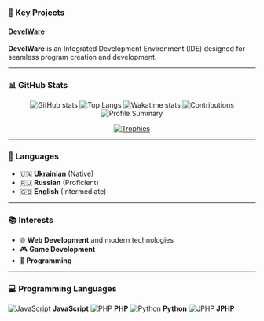 ### 🌟 Key Projects

#### [**DevelWare**](https://github.com/TrueS1gma/DevelWare)
**DevelWare** is an Integrated Development Environment (IDE) designed for seamless program creation and development. 

---

### 📊 GitHub Stats

<div align="center">

![GitHub stats](https://github-readme-stats.vercel.app/api?username=TrueS1gma&show_icons=true&theme=radical&hide_border=true)
![Top Langs](https://github-readme-stats.vercel.app/api/top-langs/?username=TrueS1gma&layout=compact&theme=radical&hide_border=true)
![Wakatime stats](https://github-readme-stats.vercel.app/api/wakatime?username=TrueS1gma&theme=radical&hide_border=true)
![Contributions](https://github-readme-streak-stats.herokuapp.com/?user=TrueS1gma&theme=radical&hide_border=true)
![Profile Summary](https://github-profile-summary-cards.vercel.app/api/cards/profile-details?username=TrueS1gma&theme=radical&hide_border=true)

[![Trophies](https://github-profile-trophy.vercel.app/?username=TrueS1gma&theme=radical&no-frame=true)](https://github.com/ryo-ma/github-profile-trophy)

</div>

---

### 💬 Languages

- 🇺🇦 **Ukrainian** (Native)
- 🇷🇺 **Russian** (Proficient)
- 🇬🇧 **English** (Intermediate)

---

### 📚 Interests

- 🌐 **Web Development** and modern technologies
- 🎮 **Game Development**
- 👾 **Programming**

---

### 💻 Programming Languages

![JavaScript](https://img.shields.io/badge/-JavaScript-F7DF1E?style=flat&logo=javascript&logoColor=black) **JavaScript**
![PHP](https://img.shields.io/badge/-PHP-777BB4?style=flat&logo=php&logoColor=white) **PHP**
![Python](https://img.shields.io/badge/-Python-3776AB?style=flat&logo=python&logoColor=white) **Python**
![JPHP](https://img.shields.io/badge/-JPHP-474A8A?style=flat&logo=java&logoColor=white) **JPHP**
